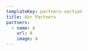 ```yaml
---
templateKey: partners-section
title: Our Partners
partners:
  - name: A
    url: A
    image: A
---
```



